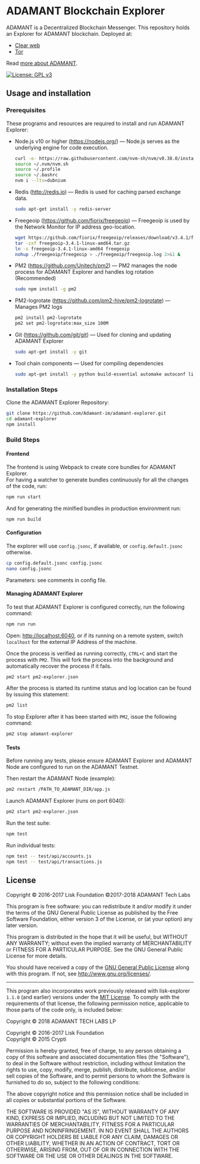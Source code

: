 # ADAMANT Blockchain Explorer

ADAMANT is a Decentralized Blockchain Messenger. This repository holds an Explorer for ADAMANT blockchain. Deployed at:

- [Clear web](https://explorer.adamant.im)
- [Tor](http://srovpmanmrbmbqe63vp5nycsa3j3g6be3bz46ksmo35u5pw7jjtjamid.onion)

Read [more about ADAMANT](https://adamant.im).

[![License: GPL v3](https://img.shields.io/badge/License-GPL%20v3-blue.svg)](http://www.gnu.org/licenses/gpl-3.0)

## Usage and installation

### Prerequisites

These programs and resources are required to install and run ADAMANT Explorer:

- Node.js v10 or higher (<https://nodejs.org/>) — Node.js serves as the underlying engine for code execution.

  ```bash
  curl -o- https://raw.githubusercontent.com/nvm-sh/nvm/v0.38.0/install.sh | bash
  source ~/.nvm/nvm.sh
  source ~/.profile
  source ~/.bashrc
  nvm i --lts=dubnium
  ```

- Redis (<http://redis.io>) — Redis is used for caching parsed exchange data.

  ```bash
  sudo apt-get install -y redis-server
  ```

- Freegeoip (<https://github.com/fiorix/freegeoip>) — Freegeoip is used by the Network Monitor for IP address geo-location.

  ```bash
  wget https://github.com/fiorix/freegeoip/releases/download/v3.4.1/freegeoip-3.4.1-linux-amd64.tar.gz
  tar -zxf freegeoip-3.4.1-linux-amd64.tar.gz
  ln -s freegeoip-3.4.1-linux-amd64 freegeoip
  nohup ./freegeoip/freegeoip > ./freegeoip/freegeoip.log 2>&1 &
  ```
  
- PM2 (<https://github.com/Unitech/pm2>) — PM2 manages the node process for ADAMANT Explorer and handles log rotation (Recommended)

  ```bash
  sudo npm install -g pm2
  ```
  
- PM2-logrotate (<https://github.com/pm2-hive/pm2-logrotate>) — Manages PM2 logs

  ```bash
  pm2 install pm2-logrotate
  pm2 set pm2-logrotate:max_size 100M
  ```

- Git (<https://github.com/git/git>) — Used for cloning and updating ADAMANT Explorer

  ```bash
  sudo apt-get install -y git
  ```

- Tool chain components — Used for compiling dependencies

  ```bash
  sudo apt-get install -y python build-essential automake autoconf libtool libpng-dev pngquant pkg-config redis
  ```

### Installation Steps

Clone the ADAMANT Explorer Repository:

```bash
git clone https://github.com/Adamant-im/adamant-explorer.git
cd adamant-explorer
npm install
```

### Build Steps

#### Frontend

The frontend is using Webpack to create core bundles for ADAMANT Explorer.  
For having a watcher to generate bundles continuously for all the changes of the code, run:

```bash
npm run start
```

And for generating the minified bundles in production environment run:

```bash
npm run build
```

#### Configuration

The explorer will use `config.jsonc`, if available, or `config.default.jsonc` otherwise.

```bash
cp config.default.jsonc config.jsonc
nano config.jsonc
```

Parameters: see comments in config file.

#### Managing ADAMANT Explorer

To test that ADAMANT Explorer is configured correctly, run the following command:

```bash
npm run run
```

Open: <http://localhost:6040>, or if its running on a remote system, switch `localhost` for the external IP Address of the machine.

Once the process is verified as running correctly, `CTRL+C` and start the process with `PM2`. This will fork the process into the background and automatically recover the process if it fails.

```bash
pm2 start pm2-explorer.json
```

After the process is started its runtime status and log location can be found by issuing this statement:

```bash
pm2 list
```

To stop Explorer after it has been started with `PM2`, issue the following command:

```bash
pm2 stop adamant-explorer
```

#### Tests

Before running any tests, please ensure ADAMANT Explorer and ADAMANT Node are configured to run on the ADAMANT Testnet.

Then restart the ADAMANT Node (example):

```bash
pm2 restart /PATH_TO_ADAMANT_DIR/app.js
```

Launch ADAMANT Explorer (runs on port 6040):

```bash
pm2 start pm2-explorer.json
```

Run the test suite:

```bash
npm test
```

Run individual tests:

```bash
npm test -- test/api/accounts.js
npm test -- test/api/transactions.js
```

## License

Copyright © 2016-2017 Lisk Foundation ©2017-2018 ADAMANT Tech Labs

This program is free software: you can redistribute it and/or modify it under the terms of the GNU General Public License as published by the Free Software Foundation, either version 3 of the License, or (at your option) any later version.

This program is distributed in the hope that it will be useful, but WITHOUT ANY WARRANTY; without even the implied warranty of MERCHANTABILITY or FITNESS FOR A PARTICULAR PURPOSE. See the GNU General Public License for more details.

You should have received a copy of the [GNU General Public License](https://github.com/adamant/adamant-explorer/tree/master/LICENSE) along with this program.  If not, see <http://www.gnu.org/licenses/>.

***

This program also incorporates work previously released with lisk-explorer `1.1.0` (and earlier) versions under the [MIT License](https://opensource.org/licenses/MIT). To comply with the requirements of that license, the following permission notice, applicable to those parts of the code only, is included below:

Copyright © 2018 ADAMANT TECH LABS LP

Copyright © 2016-2017 Lisk Foundation  
Copyright © 2015 Crypti

Permission is hereby granted, free of charge, to any person obtaining a copy of this software and associated documentation files (the "Software"), to deal in the Software without restriction, including without limitation the rights to use, copy, modify, merge, publish, distribute, sublicense, and/or sell copies of the Software, and to permit persons to whom the Software is furnished to do so, subject to the following conditions:

The above copyright notice and this permission notice shall be included in all copies or substantial portions of the Software.

THE SOFTWARE IS PROVIDED "AS IS", WITHOUT WARRANTY OF ANY KIND, EXPRESS OR IMPLIED, INCLUDING BUT NOT LIMITED TO THE WARRANTIES OF MERCHANTABILITY, FITNESS FOR A PARTICULAR PURPOSE AND NONINFRINGEMENT. IN NO EVENT SHALL THE AUTHORS OR COPYRIGHT HOLDERS BE LIABLE FOR ANY CLAIM, DAMAGES OR OTHER LIABILITY, WHETHER IN AN ACTION OF CONTRACT, TORT OR OTHERWISE, ARISING FROM, OUT OF OR IN CONNECTION WITH THE SOFTWARE OR THE USE OR OTHER DEALINGS IN THE SOFTWARE.
